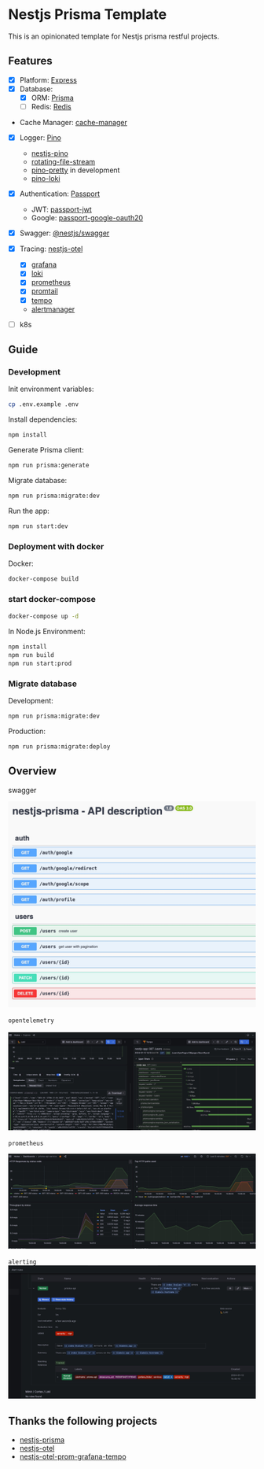 # Nestjs Prisma Template

This is an opinionated template for Nestjs prisma restful projects.

## Features

- [x] Platform: [Express](https://expressjs.com/)
- [x] Database:
  - [x] ORM: [Prisma](https://prisma.io)
  - [ ] Redis: [Redis](https://github.com/songkeys/nestjs-redis)
- Cache Manager: [cache-manager](https://github.com/nestjs/cache-manager)
- [x] Logger: [Pino](https://github.com/pinojs/pino)

  - [nestjs-pino](https://github.com/iamolegga/nestjs-pino)
  - [rotating-file-stream](https://github.com/iccicci/rotating-file-stream)
  - [pino-pretty](https://github.com/pinojs/pino-pretty) in development
  - [pino-loki](https://github.com/Julien-R44/pino-loki)

- [x] Authentication: [Passport](https://github.com/nestjs/passport)
  - JWT: [passport-jwt](https://www.passportjs.org/packages/passport-jwt/)
  - Google: [passport-google-oauth20](https://www.passportjs.org/packages/passport-google-oauth20/)
- [x] Swagger: [@nestjs/swagger](https://github.com/nestjs/swagger)
- [x] Tracing: [nestjs-otel](https://github.com/pragmaticivan/nestjs-otel)
  - [x] [grafana](https://grafana.com/docs/grafana/latest/)
  - [x] [loki](https://grafana.com/docs/loki/latest/)
  - [x] [prometheus](https://prometheus.io/)
  - [x] [promtail](https://grafana.com/docs/loki/latest/send-data/promtail/)
  - [x] [tempo](https://grafana.com/docs/tempo/latest)
  - [alertmanager](https://grafana.com/docs/grafana/latest/alerting/set-up/migrating-alerts/legacy-alerting/grafana-cloud-alerting/alertmanager/)
- [ ] k8s

## Guide

### Development

Init environment variables:

```bash
cp .env.example .env
```

Install dependencies:

```bash
npm install
```

Generate Prisma client:

```bash
npm run prisma:generate
```

Migrate database:

```bash
npm run prisma:migrate:dev
```

Run the app:

```bash
npm run start:dev
```

### Deployment with docker

Docker:

```bash
docker-compose build
```

### start docker-compose

```bash
docker-compose up -d
```

In Node.js Environment:

```bash
npm install
npm run build
npm run start:prod
```

### Migrate database

Development:

```bash
npm run prisma:migrate:dev
```

Production:

```bash
npm run prisma:migrate:deploy
```

## Overview

swagger

![swagger](./docs/swagger.jpg)

`opentelemetry`

![opentelemetry](./docs/opentelemetry.jpg)

`prometheus`

![prom](./docs/prom.jpg)

`alerting`
![prom](./docs/alert.jpg)

## Thanks the following projects

- [nestjs-prisma](https://github.com/notiz-dev/nestjs-prisma)
- [nestjs-otel](https://github.com/pragmaticivan/nestjs-otel)
- [nestjs-otel-prom-grafana-tempo](https://github.com/pragmaticivan/nestjs-otel-prom-grafana-tempo)
